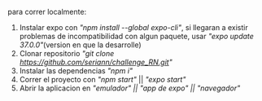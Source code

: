 para correr localmente:

1) Instalar expo con *"npm install --global expo-cli"*, si llegaran a existir problemas de incompatibilidad con algun paquete, usar *"expo update 37.0.0"*(version en que la desarrolle)
2) Clonar repositorio *"git clone https://github.com/seriann/challenge_RN.git"*
3) Instalar las dependencias *"npm i"*
4) Correr el proyecto con *"npm start"* || *"expo start"*
5) Abrir la aplicacion en *"emulador" || "app de expo" || "navegador"*


